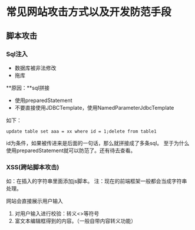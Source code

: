 # 常见网站攻击方式以及开发防范手段
## 脚本攻击
### Sql注入
* 数据库被非法修改
* 拖库

**原因：**sql拼接
* 使用preparedStatement
* 不要直接使用JDBCTemplate，使用NamedParameterJdbcTemplate

如下：
```
update table set aaa = xx where id = 1;delete from table1
```
id为条件，如果被传进来是后面的一句话，那么就拼接成了多条sql。
至于为什么使用preparedStatement就可以防范了。还有待去查看。

### XSS(跨站脚本攻击)
如：在插入的字符串里面添加js脚本。
注：现在的前端框架一般都会当成字符串处理。

网站会直接展示用户输入
1. 对用户输入进行校验：转义<>等符号
2. 富文本编辑框得到的内容。（一般自带内容转义功能）

